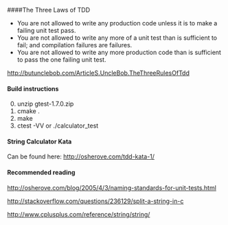 ####The Three Laws of TDD
- You are not allowed to write any production code unless it is to make a failing unit test pass.
- You are not allowed to write any more of a unit test than is sufficient to fail; and compilation failures are failures.
- You are not allowed to write any more production code than is sufficient to pass the one failing unit test.

http://butunclebob.com/ArticleS.UncleBob.TheThreeRulesOfTdd


#### Build instructions
0. unzip gtest-1.7.0.zip
1. cmake .
2. make
3. ctest -VV or ./calculator_test


#### String Calculator Kata

Can be found here: http://osherove.com/tdd-kata-1/

#### Recommended reading

http://osherove.com/blog/2005/4/3/naming-standards-for-unit-tests.html

http://stackoverflow.com/questions/236129/split-a-string-in-c

http://www.cplusplus.com/reference/string/string/

